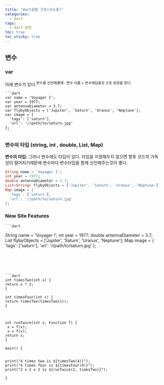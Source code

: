 ```yaml
---
title: "dart문법 기초(쓰는중)"
categories:
  - dart
tags:
  - dart 문법
toc: true
toc_sticky: true
---
```







  ## 변수

  ### var
  아래 변수가 있다.<sup>변수를 선언해줄때 :  변수 이름 = 변수에담을것  으로 표현을 한다. </sup> 

    ```dart
    var name = 'Voyager I';
    var year = 1977;
    var antennaDiameter = 3.7;
    var flybyObjects = ['Jupiter', 'Saturn', 'Uranus', 'Neptune'];
    var image = {
      'tags': ['saturn'],
      'url': '//path/to/saturn.jpg'
    };
    ```
  

### 변수의 타입 (string, int , double, List<String>, Map)

**변수의 타입:** 그러나 변수에도 타입이 있다. 타입을 지정해두지 않으면 향후 코드의 가독성이 떨어지기때문에 변수마다 변수타입을 함께 선언해주는것이 좋다. 


  ```dart
  String name = 'Voyager I';
  int year = 1977;
  double antennaDiameter = 3.7;
  List<String> flybyObjects = ['Jupiter', 'Saturn', 'Uranus', 'Neptune'];
  Map image = {
    'tags': ['saturn'],
    'url': '//path/to/saturn.jpg'
  };
  ```


  ### New Site Features
    ```dart
  String name = 'Voyager I';
  int year = 1977;
  double antennaDiameter = 3.7;
  List<String> flybyObjects = ['Jupiter', 'Saturn', 'Uranus', 'Neptune'];
  Map image = {
    'tags': ['saturn'],
    'url': '//path/to/saturn.jpg'
  };
  ```





```dart
int timesTwo(int x) {
  return x * 2;
}

int timesFour(int x) { 
  return timesTwo(timesTwo(x));
}



int runTwice(int x, Function f) {
   x = f(x);
   x = f(x);
  return x;
}

main() {
  
  
  print("4 times two is ${timesTwo(4)}");
  print("4 times four is ${timesFour(4)}");
  print("2 x 2 x 2 is ${runTwice(2, timesTwo)}");
  
}
```
 
